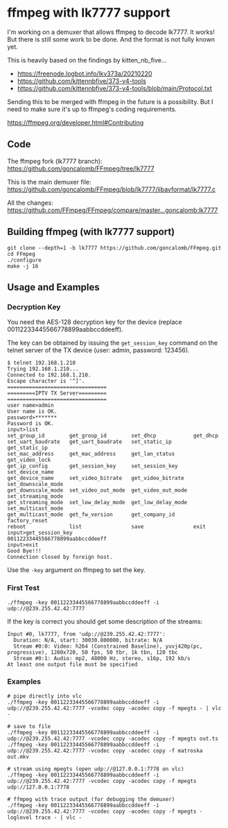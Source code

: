 # ffmpeg with lk7777 support

I'm working on a demuxer that allows ffmpeg to decode lk7777. It works! But there is still some work to be done. And the format is not fully known yet.

This is heavily based on the findings by kitten_nb_five...

* https://freenode.logbot.info/lkv373a/20210220
* https://github.com/kittennbfive/373-v4-tools
* https://github.com/kittennbfive/373-v4-tools/blob/main/Protocol.txt

Sending this to be merged with ffmpeg in the future is a possibility. But I need to make sure it's up to ffmpeg's coding requirements.

https://ffmpeg.org/developer.html#Contributing

## Code

The ffmpeg fork (lk7777 branch): https://github.com/goncalomb/FFmpeg/tree/lk7777

This is the main demuxer file: https://github.com/goncalomb/FFmpeg/blob/lk7777/libavformat/lk7777.c

All the changes: https://github.com/FFmpeg/FFmpeg/compare/master...goncalomb:lk7777

## Building ffmpeg (with lk7777 support)

    git clone --depth=1 -b lk7777 https://github.com/goncalomb/FFmpeg.git
    cd FFmpeg
    ./configure
    make -j 16

## Usage and Examples

### Decryption Key

You need the AES-128 decryption key for the device (replace 00112233445566778899aabbccddeeff).

The key can be obtained by issuing the `get_session_key` command on the telnet server of the TX device (user: admin, password: 123456).

```
$ telnet 192.168.1.210
Trying 192.168.1.210...
Connected to 192.168.1.210.
Escape character is '^]'.
================================
=========IPTV TX Server=========
================================
user name>admin
User name is OK.
password>*******
Password is OK.
input>list
set_group_id        get_group_id        set_dhcp            get_dhcp
set_uart_baudrate   get_uart_baudrate   set_static_ip       get_static_ip
set_mac_address     get_mac_address     get_lan_status      get_video_lock
get_ip_config       get_session_key     set_session_key     set_device_name
get_device_name     set_video_bitrate   get_video_bitrate   set_downscale_mode
get_downscale_mode  set_video_out_mode  get_video_out_mode  set_streaming_mode
get_streaming_mode  set_low_delay_mode  get_low_delay_mode  set_multicast_mode
get_multicast_mode  get_fw_version      get_company_id      factory_reset
reboot              list                save                exit
input>get_session_key
00112233445566778899aabbccddeeff
input>exit
Good Bye!!!
Connection closed by foreign host.
```

Use the `-key` argument on ffmpeg to set the key.

### First Test

    ./ffmpeg -key 00112233445566778899aabbccddeeff -i udp://@239.255.42.42:7777

If the key is correct you should get some description of the streams:

```
Input #0, lk7777, from 'udp://@239.255.42.42:7777':
  Duration: N/A, start: 30030.800000, bitrate: N/A
  Stream #0:0: Video: h264 (Constrained Baseline), yuvj420p(pc, progressive), 1280x720, 50 fps, 50 tbr, 1k tbn, 120 tbc
  Stream #0:1: Audio: mp2, 48000 Hz, stereo, s16p, 192 kb/s
At least one output file must be specified
```

### Examples

    # pipe directly into vlc
    ./ffmpeg -key 00112233445566778899aabbccddeeff -i udp://@239.255.42.42:7777 -vcodec copy -acodec copy -f mpegts - | vlc -

    # save to file
    ./ffmpeg -key 00112233445566778899aabbccddeeff -i udp://@239.255.42.42:7777 -vcodec copy -acodec copy -f mpegts out.ts
    ./ffmpeg -key 00112233445566778899aabbccddeeff -i udp://@239.255.42.42:7777 -vcodec copy -acodec copy -f matroska out.mkv

    # stream using mpegts (open udp://@127.0.0.1:7778 on vlc)
    ./ffmpeg -key 00112233445566778899aabbccddeeff -i udp://@239.255.42.42:7777 -vcodec copy -acodec copy -f mpegts udp://127.0.0.1:7778

    # ffmpeg with trace output (for debugging the demuxer)
    ./ffmpeg -key 00112233445566778899aabbccddeeff -i udp://@239.255.42.42:7777 -vcodec copy -acodec copy -f mpegts -loglevel trace - | vlc -
